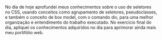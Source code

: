 No dia de hoje aprofundei meus conhecimentos sobre o uso de seletores no CSS, usando conceitos como agrupamento de seletores, pseudoclasses, e também o conceito de box model, com o comando div, para uma melhor organização e entendimento do trabalho executado. No exercício final do dia, apliquei os conhecimentos adquiridos no dia para aprimorar ainda mais meu portifólio web.

